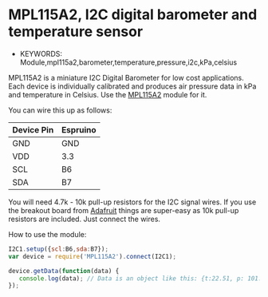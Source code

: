 <!--- Copyright (c) 2014 Per Ejeklint. Free use for all good people. -->
MPL115A2, I2C digital barometer and temperature sensor
=====================

* KEYWORDS: Module,mpl115a2,barometer,temperature,pressure,i2c,kPa,celsius

MPL115A2 is a miniature I2C Digital Barometer for low cost applications. Each device is individually calibrated and produces air pressure data in kPa and temperature in Celsius. Use the [MPL115A2](/modules/MPL115A2.js) module for it.

You can wire this up as follows:

| Device Pin | Espruino |
| ---------- | -------- |
| GND        | GND      |
| VDD        | 3.3      |
| SCL        | B6       |
| SDA        | B7       |

You will need 4.7k - 10k pull-up resistors for the I2C signal wires. If you use the breakout board from [Adafruit](https://www.adafruit.com/products/992) things are super-easy as 10k pull-up resistors are included. Just connect the wires.

How to use the module:

```js
I2C1.setup({scl:B6,sda:B7});
var device = require('MPL115A2').connect(I2C1);

device.getData(function(data) {
   console.log(data); // Data is an object like this: {t:22.51, p: 101.68}, where t is in C and p is in kPa
});
```
